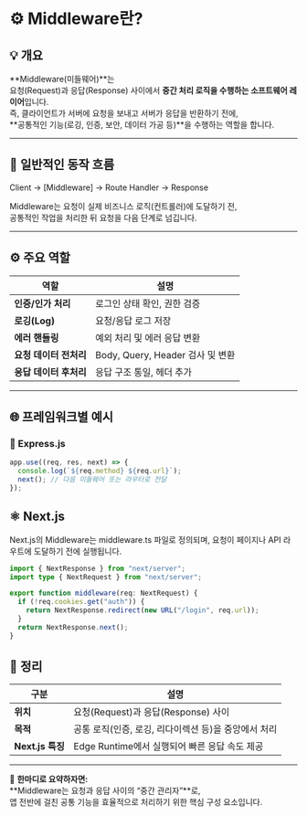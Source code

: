 # ⚙️ Middleware란?

## 💡 개요

**Middleware(미들웨어)**는  
요청(Request)과 응답(Response) 사이에서 **중간 처리 로직을 수행하는 소프트웨어 레이어**입니다.  
즉, 클라이언트가 서버에 요청을 보내고 서버가 응답을 반환하기 전에,  
**공통적인 기능(로깅, 인증, 보안, 데이터 가공 등)**을 수행하는 역할을 합니다.

---

## 🧩 일반적인 동작 흐름

Client → [Middleware] → Route Handler → Response

Middleware는 요청이 실제 비즈니스 로직(컨트롤러)에 도달하기 전,  
공통적인 작업을 처리한 뒤 요청을 다음 단계로 넘깁니다.

---

## ⚙️ 주요 역할

| 역할                   | 설명                             |
| ---------------------- | -------------------------------- |
| **인증/인가 처리**     | 로그인 상태 확인, 권한 검증      |
| **로깅(Log)**          | 요청/응답 로그 저장              |
| **에러 핸들링**        | 예외 처리 및 에러 응답 변환      |
| **요청 데이터 전처리** | Body, Query, Header 검사 및 변환 |
| **응답 데이터 후처리** | 응답 구조 통일, 헤더 추가        |

---

## 🌐 프레임워크별 예시

### 🧱 Express.js

```js
app.use((req, res, next) => {
  console.log(`${req.method} ${req.url}`);
  next(); // 다음 미들웨어 또는 라우터로 전달
});
```

## ⚛️ Next.js

Next.js의 Middleware는 middleware.ts 파일로 정의되며,
요청이 페이지나 API 라우트에 도달하기 전에 실행됩니다.

```ts
import { NextResponse } from "next/server";
import type { NextRequest } from "next/server";

export function middleware(req: NextRequest) {
  if (!req.cookies.get("auth")) {
    return NextResponse.redirect(new URL("/login", req.url));
  }
  return NextResponse.next();
}
```

## 🚀 정리

| 구분             | 설명                                                 |
| ---------------- | ---------------------------------------------------- |
| **위치**         | 요청(Request)과 응답(Response) 사이                  |
| **목적**         | 공통 로직(인증, 로깅, 리다이렉션 등)을 중앙에서 처리 |
| **Next.js 특징** | Edge Runtime에서 실행되어 빠른 응답 속도 제공        |

---

💬 **한마디로 요약하자면:**  
**Middleware는 요청과 응답 사이의 “중간 관리자”**로,  
앱 전반에 걸친 공통 기능을 효율적으로 처리하기 위한 핵심 구성 요소입니다.
